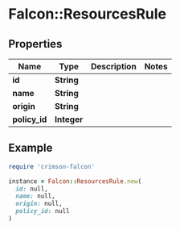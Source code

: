 # Falcon::ResourcesRule

## Properties

| Name | Type | Description | Notes |
| ---- | ---- | ----------- | ----- |
| **id** | **String** |  |  |
| **name** | **String** |  |  |
| **origin** | **String** |  |  |
| **policy_id** | **Integer** |  |  |

## Example

```ruby
require 'crimson-falcon'

instance = Falcon::ResourcesRule.new(
  id: null,
  name: null,
  origin: null,
  policy_id: null
)
```


